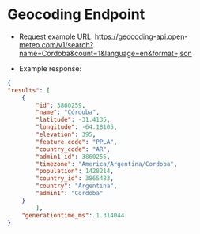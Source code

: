 # Geocoding Endpoint

- Request example URL: https://geocoding-api.open-meteo.com/v1/search?name=Cordoba&count=1&language=en&format=json

- Example response:
```json
{
"results": [
    {
        "id": 3860259,
        "name": "Córdoba",
        "latitude": -31.4135,
        "longitude": -64.18105,
        "elevation": 395,
        "feature_code": "PPLA",
        "country_code": "AR",
        "admin1_id": 3860255,
        "timezone": "America/Argentina/Cordoba",
        "population": 1428214,
        "country_id": 3865483,
        "country": "Argentina",
        "admin1": "Cordoba"
    }
        ],
    "generationtime_ms": 1.314044
}
```